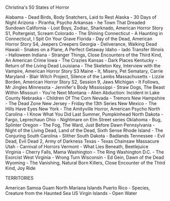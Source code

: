 Christina's 50 States of Horror

Alabama - Dead Birds, Body Snatchers, Laid to Rest
Alaska - 30 Days of Night
Arizona - Piranha, Psycho
Arkansas - he Town That Dreaded Sundown
California - Lost Boys, Zodiac, Sharknado, American Horror Story S1, Poltergeist, Scream
Colorado - The Shining
Connecticut - A Haunting in Connecticut, I Spit On Your Grave
Florida - Day of the Dead, American Horror Story S4, Jeepers Creepers
Georgia - Deliverance, Walking Dead
Hawaii - Snakes on a Plane, A Perfect Getaway
Idaho - Iado Transfer
Illinois - Halloween
Indiana - Stranger Things, Close Encounters of the Third Kind, An American Crime
Iowa - The Crazies
Kansas - Dark Places
Kentucky - Return of the Living Dead
Louisiana - The Skeleton Key, Interview with the Vampire, American Horror Story S3
Maine -  It, Misery, Pet Sematary, Carrie
Maryland - Blair Witch Project, Silence of the Lambs 
Massachusetts - Lizzie Borden, American Horror Story S2, Session 9, Jaws
Michigan - It Follows, Mr Jingles
Minnesota - Jennifer's Body
Mississippi - Straw Dogs, The Beast Within
Missouri - You're Next
Montana - Alien Abduction: Incident in Lake County
Nebraska - Children Of The Corn
Nevada - Tremors
New Hampshire - The Dead Zone
New Jersey - Friday the 13th Series
New Mexico - The Hills Have Eyes
New York - The Amityville Horror, American Psycho
North Carolina - I Know What You Did Last Summer, Pumpkinhead
North Dakota - Fargo, Leprechaun
Ohio - Nightmare on Elm Street series 
Oklahoma - Bug, Splinter
Oregon - The Fog, The Ward, Just Before Dawn 
Pennsylvania - Night of the Living Dead, Land of the Dead, Sixth Sense
Rhode Island - The Conjuring
South Carolina - Slither
South Dakota - Badlands
Tennessee - Evil Dead, Evil Dead 2, Army of Darkness
Texas - Texas Chainsaw Massacure
Utah - Carnival of Horrors
Vermont - What Lies Beneath, Beetlejuice
Virginia - Cherry Falls, Mama
Washington - The Ring
Washington D.C. - The Exorcist
West Virginia - Wrong Turn
Wisconsin - Ed Gein, Dawn of the Dead
Wyoming - The Vanishing, Natural Born Killers, Close Encounter of the Third Kind, Joy Ride


TERRITORIES

American Samoa
Guam
North Mariana Islands
Puerto Rico -  Species, Creature from the Haunted Sea
US Virgin Islands - Open Water

